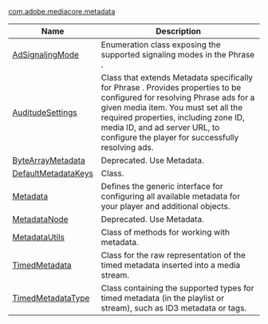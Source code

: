 ---
---

[com.adobe.mediacore.metadata](http://help.adobe.com/en_US/primetime/api/psdk/asdoc-dhls_1.4/com/adobe/mediacore/metadata/package-detail.html)
<table frame="all" colsep="1" rowsep="1" id="table_4006A821FEFC4906A87BC4D42BCC33B3"> 
 <tgroup cols="2" colsep="1" rowsep="1" class="FormatA"> 
  <colspec colnum="1" colname="1" colwidth="31*" /> 
  <colspec colnum="2" colname="2" colwidth="69*" /> 
  <thead> 
   <tr rowsep="1"> 
    <th colname="1" class="entry">Name</th> 
    <th colname="2" class="entry">Description</th> 
   </tr> 
  </thead> 
  <tbody> 
   <tr rowsep="1"> 
    <td colname="1"><span class="codeph"><a href="http://help.adobe.com/en_US/primetime/api/psdk/asdoc-dhls_1.4/com/adobe/mediacore/metadata/AdSignalingMode.html" format="html" scope="external">AdSignalingMode</a></span> </td> 
    <td colname="2"> Enumeration class exposing the supported signaling modes in the 
     <ph conkeyref="phrases/primetime-sdk-name">
      Phrase
     </ph>. </td> 
   </tr> 
   <tr rowsep="1"> 
    <td colname="1"><span class="codeph"><a href="http://help.adobe.com/en_US/primetime/api/psdk/asdoc-dhls_1.4/com/adobe/mediacore/metadata/AuditudeSettings.html" format="html" scope="external">AuditudeSettings</a></span></td> 
    <td colname="2">Class that extends <span class="codeph">Metadata</span> specifically for 
     <ph conref="phrase_library_dhls_1.4.xml#c_psdk_phrase-library/auditude-name-long">
      Phrase
     </ph>. Provides properties to be configured for resolving 
     <ph conref="phrase_library_dhls_1.4.xml#c_psdk_phrase-library/auditude-name-long">
      Phrase
     </ph> ads for a given media item. You must set all the required properties, including zone ID, media ID, and ad server URL, to configure the player for successfully resolving ads. </td> 
   </tr> 
   <tr rowsep="1"> 
    <td colname="1"><span class="codeph"><a href="http://help.adobe.com/en_US/primetime/api/psdk/asdoc-dhls_1.4/com/adobe/mediacore/metadata/ByteArrayMetadata.html" format="html" scope="external">ByteArrayMetadata</a></span> </td> 
    <td colname="2">Deprecated. Use <span class="codeph">Metadata</span>. </td> 
   </tr> 
   <tr rowsep="1"> 
    <td colname="1"><span class="codeph"><a href="http://help.adobe.com/en_US/primetime/api/psdk/asdoc-dhls_1.4/com/adobe/mediacore/metadata/DefaultMetadataKeys.html" format="html" scope="external">DefaultMetadataKeys</a></span> </td> 
    <td colname="2">Class.</td> 
   </tr> 
   <tr rowsep="1"> 
    <td colname="1"><span class="codeph"><a href="http://help.adobe.com/en_US/primetime/api/psdk/asdoc-dhls_1.4/com/adobe/mediacore/metadata/Metadata.html" format="html" scope="external">Metadata</a></span> </td> 
    <td colname="2">Defines the generic interface for configuring all available metadata for your player and additional objects.</td> 
   </tr> 
   <tr rowsep="1"> 
    <td colname="1"><span class="codeph"><a href="http://help.adobe.com/en_US/primetime/api/psdk/asdoc-dhls_1.4/com/adobe/mediacore/metadata/MetadataNode.html" format="html" scope="external">MetadataNode</a></span> </td> 
    <td colname="2">Deprecated. Use <span class="codeph">Metadata</span>.</td> 
   </tr> 
   <tr rowsep="1"> 
    <td colname="1"><span class="codeph"><a href="http://help.adobe.com/en_US/primetime/api/psdk/asdoc-dhls_1.4/com/adobe/mediacore/metadata/MetadataUtils.html" format="html" scope="external">MetadataUtils</a></span> </td> 
    <td colname="2">Class of methods for working with metadata.</td> 
   </tr> 
   <tr rowsep="1"> 
    <td colname="1"><span class="codeph"><a href="http://help.adobe.com/en_US/primetime/api/psdk/asdoc-dhls_1.4/com/adobe/mediacore/metadata/TimedMetadata.html" format="html" scope="external">TimedMetadata</a></span> </td> 
    <td colname="2">Class for the raw representation of the timed metadata inserted into a media stream.</td> 
   </tr> 
   <tr rowsep="1"> 
    <td colname="1"><span class="codeph"><a href="http://help.adobe.com/en_US/primetime/api/psdk/asdoc-dhls_1.4/com/adobe/mediacore/metadata/TimedMetadataType.html" format="html" scope="external">TimedMetadataType</a></span> </td> 
    <td colname="2">Class containing the supported types for timed metadata (in the playlist or stream), such as ID3 metadata or tags.</td> 
   </tr> 
  </tbody> 
 </tgroup> 
</table>

